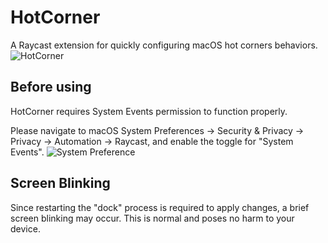 # HotCorner

A Raycast extension for quickly configuring macOS hot corners behaviors.
![HotCorner](1.png)

## Before using

HotCorner requires System Events permission to function properly.

Please navigate to macOS System Preferences -> Security & Privacy -> Privacy -> Automation -> Raycast, and enable the toggle for "System Events".
![System Preference](2.png)

## Screen Blinking

Since restarting the "dock" process is required to apply changes, a brief screen blinking may occur. This is normal and poses no harm to your device.
